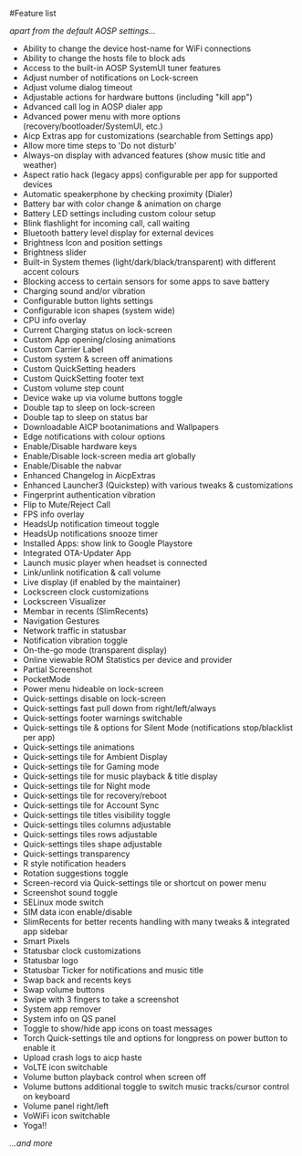 #Feature list

_apart from the default AOSP settings..._

- Ability to change the device host-name for WiFi connections
- Ability to change the hosts file to block ads
- Access to the built-in AOSP SystemUI tuner features
- Adjust number of notifications on Lock-screen
- Adjust volume dialog timeout
- Adjustable actions for hardware buttons (including "kill app")
- Advanced call log in AOSP dialer app
- Advanced power menu with more options (recovery/bootloader/SystemUI, etc.)
- Aicp Extras app for customizations (searchable from Settings app)
- Allow more time steps to 'Do not disturb'
- Always-on display with advanced features (show music title and weather)
- Aspect ratio hack (legacy apps) configurable per app for supported devices
- Automatic speakerphone by checking proximity (Dialer)
- Battery bar with color change & animation on charge
- Battery LED settings including custom colour setup
- Blink flashlight for incoming call, call waiting
- Bluetooth battery level display for external devices
- Brightness Icon and position settings
- Brightness slider
- Built-in System themes (light/dark/black/transparent) with different accent colours
- Blocking access to certain sensors for some apps to save battery
- Charging sound and/or vibration
- Configurable button lights settings
- Configurable icon shapes (system wide)
- CPU info overlay
- Current Charging status on lock-screen
- Custom App opening/closing animations
- Custom Carrier Label
- Custom system & screen off animations
- Custom QuickSetting headers
- Custom QuickSetting footer text
- Custom volume step count
- Device wake up via volume buttons toggle
- Double tap to sleep on lock-screen
- Double tap to sleep on status bar
- Downloadable AICP bootanimations and Wallpapers
- Edge notifications with colour options
- Enable/Disable hardware keys
- Enable/Disable lock-screen media art globally
- Enable/Disable the nabvar
- Enhanced Changelog in AicpExtras
- Enhanced Launcher3 (Quickstep) with various tweaks & customizations
- Fingerprint authentication vibration
- Flip to Mute/Reject Call
- FPS info overlay
- HeadsUp notification timeout toggle
- HeadsUp notifications snooze timer
- Installed Apps: show link to Google Playstore
- Integrated OTA-Updater App
- Launch music player when headset is connected
- Link/unlink notification & call volume
- Live display (if enabled by the maintainer)
- Lockscreen clock customizations
- Lockscreen Visualizer
- Membar in recents (SlimRecents)
- Navigation Gestures
- Network traffic in statusbar
- Notification vibration toggle
- On-the-go mode (transparent display)
- Online viewable ROM Statistics per device and provider
- Partial Screenshot
- PocketMode
- Power menu hideable on lock-screen
- Quick-settings disable on lock-screen
- Quick-settings fast pull down from right/left/always
- Quick-settings footer warnings switchable
- Quick-settings tile & options for Silent Mode (notifications stop/blacklist per app)
- Quick-settings tile animations
- Quick-settings tile for Ambient Display
- Quick-settings tile for Gaming mode
- Quick-settings tile for music playback & title display
- Quick-settings tile for Night mode
- Quick-settings tile for recovery/reboot
- Quick-settings tile for Account Sync
- Quick-settings tile titles visibility toggle
- Quick-settings tiles columns adjustable
- Quick-settings tiles rows adjustable
- Quick-settings tiles shape adjustable
- Quick-settings transparency
- R style notification headers
- Rotation suggestions toggle
- Screen-record via Quick-settings tile or shortcut on power menu
- Screenshot sound toggle
- SELinux mode switch
- SIM data icon enable/disable
- SlimRecents for better recents handling with many tweaks & integrated app sidebar
- Smart Pixels
- Statusbar clock customizations
- Statusbar logo
- Statusbar Ticker for notifications and music title
- Swap back and recents keys
- Swap volume buttons
- Swipe with 3 fingers to take a screenshot
- System app remover
- System info on QS panel
- Toggle to show/hide app icons on toast messages
- Torch Quick-settings tile and options for longpress on power button to enable it
- Upload crash logs to aicp haste
- VoLTE icon switchable
- Volume button playback control when screen off
- Volume buttons additional toggle to switch music tracks/cursor control on keyboard
- Volume panel right/left
- VoWiFi icon switchable
- Yoga!!

_...and more_
